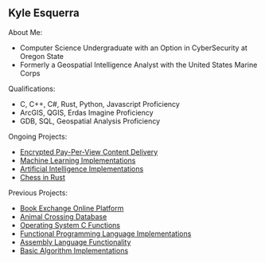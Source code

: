 ## Kyle Esquerra

About Me:
 - Computer Science Undergraduate with an Option in CyberSecurity at Oregon State
 - Formerly a Geospatial Intelligence Analyst with the United States Marine Corps

Qualifications:
 - C, C++, C#, Rust, Python, Javascript Proficiency
 - ArcGIS, QGIS, Erdas Imagine Proficiency
 - GDB, SQL, Geospatial Analysis Proficiency

 Ongoing Projects:
 - [Encrypted Pay-Per-View Content Delivery](https://github.com/kesquerra/zephyr_ci)
 - [Machine Learning Implementations](https://github.com/kesquerra/machine_learning)
 - [Artificial Intelligence Implementations](https://github.com/kesquerra/othello)
 - [Chess in Rust](https://github.com/kesquerra/rust-chess)
 

 Previous Projects:
 - [Book Exchange Online Platform](https://github.com/bookswap361/bookSwap)
 - [Animal Crossing Database](https://github.com/kesquerra/animalcrossing_db)
 - [Operating System C Functions](https://github.com/kesquerra/c_implementations)
 - [Functional Programming Language Implementations](https://github.com/kesquerra/functional_implementations)
 - [Assembly Language Functionality](https://github.com/kesquerra/assembly_projects)
 - [Basic Algorithm Implementations](https://github.com/kesquerra/basic_algorithms)
  
 
